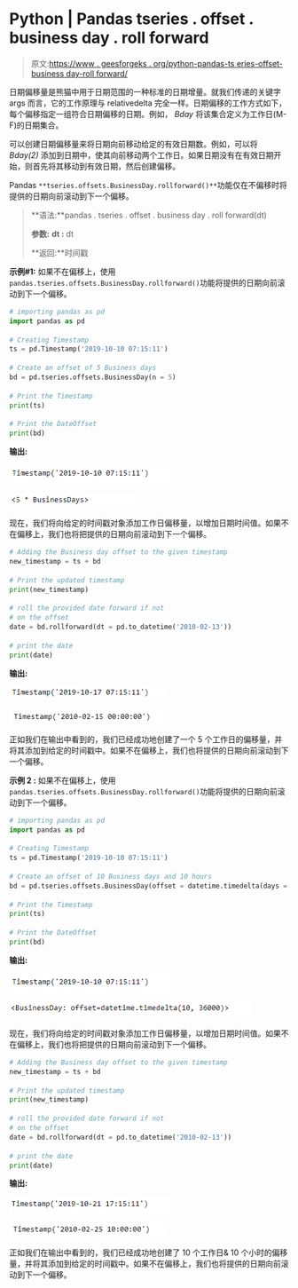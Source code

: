 # Python | Pandas tseries . offset . business day . roll forward

> 原文:[https://www . geesforgeks . org/python-pandas-ts eries-offset-business day-roll forward/](https://www.geeksforgeeks.org/python-pandas-tseries-offsets-businessday-rollforward/)

日期偏移量是熊猫中用于日期范围的一种标准的日期增量。就我们传递的关键字 args 而言，它的工作原理与 relativedelta 完全一样。日期偏移的工作方式如下，每个偏移指定一组符合日期偏移的日期。例如， *Bday* 将该集合定义为工作日(M-F)的日期集合。

可以创建日期偏移量来将日期向前移动给定的有效日期数。例如，可以将 *Bday(2)* 添加到日期中，使其向前移动两个工作日。如果日期没有在有效日期开始，则首先将其移动到有效日期，然后创建偏移。

Pandas `**tseries.offsets.BusinessDay.rollforward()**`功能仅在不偏移时将提供的日期向前滚动到下一个偏移。

> **语法:**pandas . tseries . offset . business day . roll forward(dt)
> 
> **参数:**
> **dt :** dt
> 
> **返回:**时间戳

**示例#1:** 如果不在偏移上，使用`pandas.tseries.offsets.BusinessDay.rollforward()`功能将提供的日期向前滚动到下一个偏移。

```py
# importing pandas as pd
import pandas as pd

# Creating Timestamp
ts = pd.Timestamp('2019-10-10 07:15:11')

# Create an offset of 5 Business days
bd = pd.tseries.offsets.BusinessDay(n = 5)

# Print the Timestamp
print(ts)

# Print the DateOffset
print(bd)
```

**输出:**

![](img/31fa9e80203f8bb21b39d4385472bd28.png)

![](img/1d1737a5d0b06b452ab379d87f50258d.png)

现在，我们将向给定的时间戳对象添加工作日偏移量，以增加日期时间值。如果不在偏移上，我们也将把提供的日期向前滚动到下一个偏移。

```py
# Adding the Business day offset to the given timestamp
new_timestamp = ts + bd

# Print the updated timestamp
print(new_timestamp)

# roll the provided date forward if not
# on the offset
date = bd.rollforward(dt = pd.to_datetime('2010-02-13'))

# print the date
print(date)
```

**输出:**

![](img/d10efe783a87515533a70042bbdd85cc.png)

![](img/d9129376355cb1cce9071a6eba0a5672.png)

正如我们在输出中看到的，我们已经成功地创建了一个 5 个工作日的偏移量，并将其添加到给定的时间戳中。如果不在偏移上，我们也将提供的日期向前滚动到下一个偏移。

**示例 2 :** 如果不在偏移上，使用`pandas.tseries.offsets.BusinessDay.rollforward()`功能将提供的日期向前滚动到下一个偏移。

```py
# importing pandas as pd
import pandas as pd

# Creating Timestamp
ts = pd.Timestamp('2019-10-10 07:15:11')

# Create an offset of 10 Business days and 10 hours
bd = pd.tseries.offsets.BusinessDay(offset = datetime.timedelta(days = 10, hours = 10))

# Print the Timestamp
print(ts)

# Print the DateOffset
print(bd)
```

**输出:**

![](img/31fa9e80203f8bb21b39d4385472bd28.png)

![](img/3ddc56673632c0084372bea2f71ab964.png)

现在，我们将向给定的时间戳对象添加工作日偏移量，以增加日期时间值。如果不在偏移上，我们也将把提供的日期向前滚动到下一个偏移。

```py
# Adding the Business day offset to the given timestamp
new_timestamp = ts + bd

# Print the updated timestamp
print(new_timestamp)

# roll the provided date forward if not
# on the offset
date = bd.rollforward(dt = pd.to_datetime('2010-02-13'))

# print the date
print(date)
```

**输出:**

![](img/28a71a7149304daec7031eb0c4d37537.png)

![](img/c5d126bdd3a09303f6d4c1ffd137247d.png)

正如我们在输出中看到的，我们已经成功地创建了 10 个工作日& 10 个小时的偏移量，并将其添加到给定的时间戳中。如果不在偏移上，我们也将提供的日期向前滚动到下一个偏移。